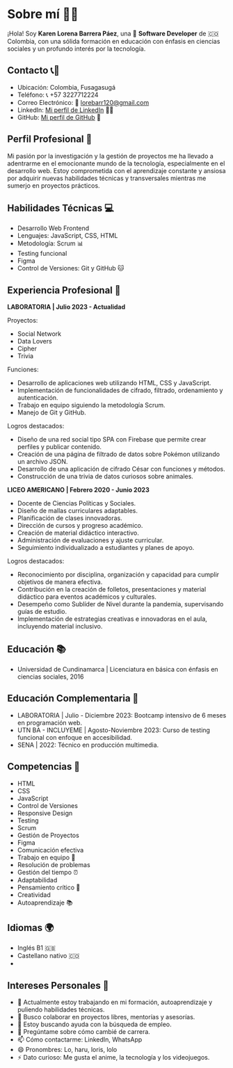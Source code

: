 # Sobre mí 👩‍💻

¡Hola! Soy **Karen Lorena Barrera Páez**, una 🚀 **Software Developer** de 🇨🇴 Colombia, con una sólida formación en educación con énfasis en ciencias sociales y un profundo interés por la tecnología.

## Contacto 📞📧

- Ubicación: Colombia, Fusagasugá
- Teléfono: 📞 +57 3227712224
- Correo Electrónico: 📧 lorebarr120@gmail.com
- LinkedIn: [Mi perfil de LinkedIn](www.linkedin.com/in/lorenabarrera) 👩‍🔬
- GitHub: [Mi perfil de GitHub](https://github.com/LorenaBarr) 🚀

## Perfil Profesional 🌟

Mi pasión por la investigación y la gestión de proyectos me ha llevado a adentrarme en el emocionante mundo de la tecnología, especialmente en el desarrollo web. Estoy comprometida con el aprendizaje constante y ansiosa por adquirir nuevas habilidades técnicas y transversales mientras me sumerjo en proyectos prácticos.

## Habilidades Técnicas 💻

- Desarrollo Web Frontend
- Lenguajes: JavaScript, CSS, HTML
- Metodología: Scrum 📊
- Testing funcional 
- Figma
- Control de Versiones: Git y GitHub 🐱

## Experiencia Profesional 💼

**LABORATORIA | Julio 2023 - Actualidad**

Proyectos:
- Social Network
- Data Lovers
- Cipher
- Trivia

Funciones:
- Desarrollo de aplicaciones web utilizando HTML, CSS y JavaScript.
- Implementación de funcionalidades de cifrado, filtrado, ordenamiento y autenticación.
- Trabajo en equipo siguiendo la metodología Scrum.
- Manejo de Git y GitHub.

Logros destacados:
- Diseño de una red social tipo SPA con Firebase que permite crear perfiles y publicar contenido.
- Creación de una página de filtrado de datos sobre Pokémon utilizando un archivo JSON.
- Desarrollo de una aplicación de cifrado César con funciones y métodos.
- Construcción de una trivia de datos curiosos sobre animales.

**LICEO AMERICANO | Febrero 2020 - Junio 2023**

- Docente de Ciencias Políticas y Sociales.
- Diseño de mallas curriculares adaptables.
- Planificación de clases innovadoras.
- Dirección de cursos y progreso académico.
- Creación de material didáctico interactivo.
- Administración de evaluaciones y ajuste curricular.
- Seguimiento individualizado a estudiantes y planes de apoyo.

Logros destacados:
- Reconocimiento por disciplina, organización y capacidad para cumplir objetivos de manera efectiva.
- Contribución en la creación de folletos, presentaciones y material didáctico para eventos académicos y culturales.
- Desempeño como Sublíder de Nivel durante la pandemia, supervisando guías de estudio.
- Implementación de estrategias creativas e innovadoras en el aula, incluyendo material inclusivo.

## Educación 📚

- Universidad de Cundinamarca | Licenciatura en básica con énfasis en ciencias sociales, 2016

## Educación Complementaria 📖

- LABORATORIA | Julio - Diciembre 2023: Bootcamp intensivo de 6 meses en programación web.
- UTN BA - INCLUYEME | Agosto-Noviembre 2023: Curso de testing funcional con enfoque en accesibilidad.
- SENA | 2022: Técnico en producción multimedia.

## Competencias 🚀

- HTML
- CSS
- JavaScript
- Control de Versiones
- Responsive Design
- Testing
- Scrum
- Gestión de Proyectos
- Figma
- Comunicación efectiva
- Trabajo en equipo 🤝
- Resolución de problemas
- Gestión del tiempo ⏰
- Adaptabilidad
- Pensamiento crítico 🤔
- Creatividad
- Autoaprendizaje 📚

## Idiomas 🌍

- Inglés B1 🇬🇧
- Castellano nativo 🇨🇴
- 
## Intereses Personales 🌟

- 🔭 Actualmente estoy trabajando en mi formación, autoaprendizaje y puliendo habilidades técnicas.
- 👯 Busco colaborar en proyectos libres, mentorías y asesorías.
- 🤔 Estoy buscando ayuda con la búsqueda de empleo.
- 💬 Pregúntame sobre cómo cambié de carrera.
- 📫 Cómo contactarme: LinkedIn, WhatsApp
- 😄 Pronombres: Lo, haru, loris, lolo
- ⚡ Dato curioso: Me gusta el anime, la tecnología y los videojuegos.

<!--
**LorenaBarr/LorenaBarr** is a ✨ _special_ ✨ repository because its `README.md` (this file) appears on your GitHub profile.



